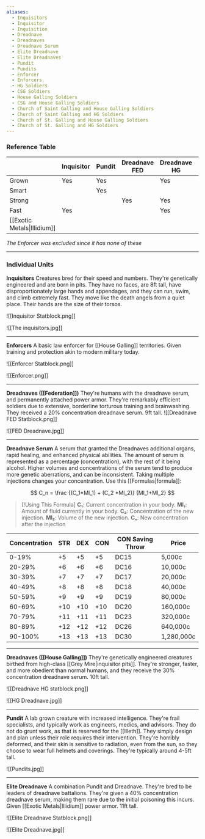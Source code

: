 ```yaml
---
aliases:
  - Inquisitors
  - Inquisitor
  - Inquisition
  - Dreadnave
  - Dreadnaves
  - Dreadnave Serum
  - Elite Dreadnave
  - Elite Dreadnaves
  - Pundit
  - Pundits
  - Enforcer
  - Enforcers
  - HG Soldiers
  - CSG Soldiers
  - House Galling Soldiers
  - CSG and House Galling Soldiers
  - Church of Saint Galling and House Galling Soldiers
  - Church of Saint Galling and HG Soldiers
  - Church of St. Galling and House Galling Soldiers
  - Church of St. Galling and HG Soldiers
---
```

### Reference Table
|                                   | Inquisitor | Pundit | Dreadnave <br>FED | Dreadnave<br>HG | Elite<br> |
| --------------------------------- | ---------- | ------ | ----------------- | --------------- | --------- |
| Grown                             | Yes        | Yes    |                   | Yes             | Yes       |
| Smart                             |            | Yes    |                   |                 | Yes       |
| Strong                            |            |        | Yes               | Yes             | Yes       |
| Fast                              | Yes        |        |                   | Yes             | Yes       |
| [[Exotic Metals\|Illidium]]       |            |        |                   |                 | Yes       |

*The Enforcer was excluded since it has none of these*



---
### Individual Units
**Inquisitors**
	Creatures bred for their speed and numbers. They're genetically engineered and are born in pits. They have no faces, are 8ft tall, have disproportionately large hands and appendages, and they can run, swim, and climb extremely fast. They move like the death angels from a quiet place. Their hands are the size of their torsos. 

![[Inquisitor Statblock.png]]

![[The inquisitors.jpg]]

---
**Enforcers**
	A basic law enforcer for [[House Galling]] territories. Given training and protection akin to modern military today. 
	
![[Enforcer Statblock.png]]

![[Enforcer.png]]

---
**Dreadnaves ([[Federation]])**
	They're humans with the dreadnave serum, and permanently attached power armor. They're remarkably efficient soldiers due to extensive, borderline torturous training and brainwashing. 
	They received a 20% concentration dreadnave serum.
	9ft tall.
	![[Dreadnave FED Statblock.png]]

![[FED Dreadnave.jpg]]

---
**Dreadnave Serum**
	A serum that granted the Dreadnaves additional organs, rapid healing, and enhanced physical abilities. 
	The amount of serum is represented as a percentage (concentration), with the rest of it being alcohol.
	Higher volumes and concentrations of the serum tend to produce more genetic aberrations, and can be inconsistent. 
	Taking multiple injections changes your concentration. Use this [[Formulas|formula]]:
 
$$
C_n = \frac {(C_1*Ml_1) + (C_2 *Ml_2)} {Ml_1+Ml_2}
$$
> [!Using This Formula]
> **C₁**: Current concentration in your body.
> **Ml₁**: Amount of fluid currently in your body. 
> **C₂**: Concentration of the new injection.
> **Ml₂**: Volume of the new injection.
> **Cₙ**: New concentration after the injection

| Concentration | STR | DEX | CON | CON Saving Throw | Price      |
| ------------- | --- | --- | --- | ---------------- | ---------- |
| 0-19%         | +5  | +5  | +5  | DC15             | 5,000c     |
| 20-29%        | +6  | +6  | +6  | DC16             | 10,000c    |
| 30-39%        | +7  | +7  | +7  | DC17             | 20,000c    |
| 40-49%        | +8  | +8  | +8  | DC18             | 40,000c    |
| 50-59%        | +9  | +9  | +9  | DC19             | 80,000c    |
| 60-69%        | +10 | +10 | +10 | DC20             | 160,000c   |
| 70-79%        | +11 | +11 | +11 | DC23             | 320,000c   |
| 80-89%        | +12 | +12 | +12 | DC26             | 640,000c   |
| 90-100%       | +13 | +13 | +13 | DC30             | 1,280,000c |



---
**Dreadnaves ([[House Galling]])**
	They're genetically engineered creatures birthed from high-class [[Grey Mire|inquisitor pits]]. They're stronger, faster, and more obedient than normal humans, and they receive the 30% concentration dreadnave serum.
	10ft tall.
	
![[Dreadnave HG statblock.png]]

![[HG Dreadnave.jpg]]

---
**Pundit**
	A lab grown creature with increased intelligence. They're frail specialists, and typically work as engineers, medics, and advisors. They do not do grunt work, as that is reserved for the [[Illeth]]. They simply design and plan unless their role requires their intervention. 
	They're horribly deformed, and their skin is sensitive to radiation, even from the sun, so they choose to wear full helmets and coverings. 
	They're typically around 4-5ft tall. 

![[Pundits.jpg]]

---
**Elite Dreadnave**
	A combination Pundit and Dreadnave. They're bred to be leaders of dreadnave battalions.
	They're given a 40% concentration dreadnave serum, making them rare due to the initial poisoning this incurs. 
	Given [[Exotic Metals|Illidium]] power armor.
	11ft tall. 

![[Elite Dreadnave Statblock.png]]

![[Elite Dreadnave.jpg]]
